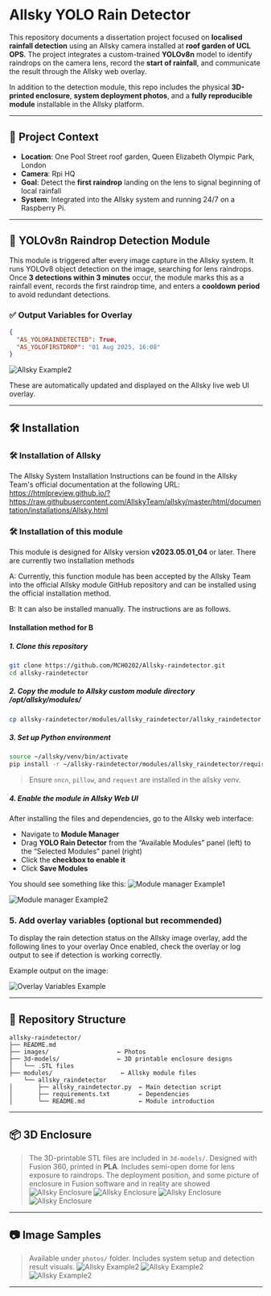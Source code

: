 # Allsky YOLO Rain Detector

This repository documents a dissertation project focused on **localised rainfall detection** using an Allsky camera installed at **roof garden of UCL OPS**. The project integrates a custom-trained **YOLOv8n** model to identify raindrops on the camera lens, record the **start of rainfall**, and communicate the result through the Allsky web overlay.

In addition to the detection module, this repo includes the physical **3D-printed enclosure**, **system deployment photos**, and a **fully reproducible module** installable in the Allsky platform.

---

## 📸 Project Context

- **Location**: One Pool Street roof garden, Queen Elizabeth Olympic Park, London
- **Camera**: Rpi HQ
- **Goal**: Detect the **first raindrop** landing on the lens to signal beginning of local rainfall
- **System**: Integrated into the Allsky system and running 24/7 on a Raspberry Pi. 

---

## 🧠 YOLOv8n Raindrop Detection Module

This module is triggered after every image capture in the Allsky system. It runs YOLOv8 object detection on the image, searching for lens raindrops. Once **3 detections within 3 minutes** occur, the module marks this as a rainfall event, records the first raindrop time, and enters a **cooldown period** to avoid redundant detections.

### ✅ Output Variables for Overlay

```json
{
  "AS_YOLORAINDETECTED": True,
  "AS_YOLOFIRSTDROP": "01 Aug 2025, 16:08"
}
```

![Allsky Example2](photos/confirm_raining.jpg)

These are automatically updated and displayed on the Allsky live web UI overlay.

---
## 🛠 Installation

### 🛠 Installation of Allsky


The Allsky System Installation Instructions can be found in the Allsky Team's official documentation at the following URL:
https://htmlpreview.github.io/?https://raw.githubusercontent.com/AllskyTeam/allsky/master/html/documentation/installations/Allsky.html

### 🛠 Installation of this module

This module is designed for Allsky version **v2023.05.01_04** or later. There are currently two installation methods

A: Currently, this function module has been accepted by the Allsky Team into the official Allsky module GitHub repository and can be installed using the official installation method.

B: It can also be installed manually. The instructions are as follows.
#### Installation method for B
##### 1. Clone this repository
```bash
git clone https://github.com/MCH0202/Allsky-raindetector.git
cd allsky-raindetector
```

##### 2. Copy the module to Allsky custom module directory /opt/allsky/modules/
```bash
cp allsky-raindetector/modules/allsky_raindetector/allsky_raindetector.py /opt/allsky/modules/
```

##### 3. Set up Python environment
```bash
source ~/allsky/venv/bin/activate
pip install -r ~/allsky-raindetector/modules/allsky_raindetector/requirements.txt
```

> Ensure `nncn`, `pillow`, and `request` are installed in the allsky venv.

##### 4. Enable the module in Allsky Web UI

After installing the files and dependencies, go to the Allsky web interface:

- Navigate to **Module Manager**
- Drag **YOLO Rain Detector** from the “Available Modules” panel (left) to the “Selected Modules” panel (right)
- Click the **checkbox to enable it**
- Click **Save Modules**

You should see something like this:
![Module manager Example1](photos/instruction1.jpg)

![Module manager Example2](photos/instruction2.jpg)
### 5. Add overlay variables (optional but recommended)

To display the rain detection status on the Allsky image overlay, add the following lines to your overlay
Once enabled, check the overlay or log output to see if detection is working correctly.

Example output on the image:

![Overlay Variables Example](photos/Overlay_example.jpg)

---

## 📁 Repository Structure

```
allsky-raindetector/
├── README.md
├── images/                   ← Photos
├── 3d-models/                ← 3D printable enclosure designs
│   └── .STL files
├── modules/                   ← Allsky module files
    └── allsky_raindetector
│       ├── allsky_raindetector.py  ← Main detection script
│       ├── requirements.txt        ← Dependencies
│       └── README.md               ← Module introduction
```
---

## 📦 3D Enclosure

> The 3D-printable STL files are included in `3d-models/`. Designed with Fusion 360, printed in **PLA**. Includes semi-open dome for lens exposure to raindrops.
> The deployment position, and some picture of enclosure in Fusion software and in reality are showed
![Allsky Enclosure](photos/installing_point.jpg)
![Allsky Enclosure](photos/deployed_device.jpg)
![Allsky Enclosure](photos/Actual_device_cross_sectional_diagram1.jpg)
![Allsky Enclosure](photos/The_entire_appearance_of_the_equipment.jpg)



---

## 📷 Image Samples

> Available under `photos/` folder. Includes system setup and detection result visuals.
![Allsky Example2](photos/No_rain.jpg)
![Allsky Example2](photos/first_detection.jpg)
![Allsky Example2](photos/confirm_raining.jpg)
---
